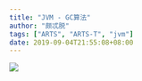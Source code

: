 ```yaml
---
title: "JVM - GC算法"
author: "颇忒脱"
tags: ["ARTS", "ARTS-T", "jvm"]
date: 2019-09-04T21:55:08+08:00
---
```


<!--more-->

![](gc-algos.png)